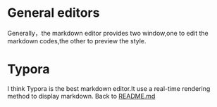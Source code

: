 # General editors
Generally，the markdown editor provides two window,one to edit the markdown codes,the other to preview the style.
<br>
# Typora
I think Typora is the best markdown editor.It use a real-time rendering method to display markdown.
Back to [README.md](./README.md)
